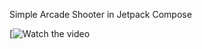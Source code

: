 Simple Arcade Shooter in Jetpack Compose

[![Watch the video](https://youtube.com/shorts/uzrzJvJSHgI?feature=share)
